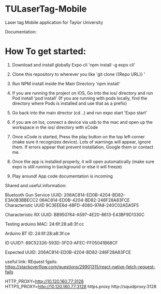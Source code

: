 # TULaserTag-Mobile
Laser tag Mobile application for Taylor University

Documentation:

# How To get started:
1. Download and install globally Expo cli
'npm install -g expo cli'

2. Clone this repository to wherever you like
'git clone {{Repo URL}} '

3. Run NPM install inside the Main Directory
'npm install'

4. If you are running the project on IOS, Go into the ios/ directory and run Pod install
'pod install'
(If you are running with pods locally, find the directory where Pods is installed and use that as a prefix)

5. Go back into the main director (cd ..) and run expo start
'Expo start'

6. If you are on Ios, connect a device via usb to the mac and open up the workspace in the ios/ directory with xCode

7. Once xCode is started, Press the play button on the top left corner (make sure it recognizes device).
   Lots of warnings will appear, ignore them. If errors appear that prevent installation, Google them or contact me.
 
8. Once the app is installed properly, it will open automatically (make sure expo is still running in background or else it will freeze)

9. Play around! App code documentation is incoming

Shared and useful information:

Bluetooth Gun Service UUID: 
206AC814-ED0B-4204-BD82-E3A0B3BBECC2
06AC814-ED0B-4204-BD82-246F28A83FCE
Characteristic UUID
9C3EEE6d-48FD-4080-97A8-240C02ADA5F5

Characteristic RX UUID:
BB950764-A597-4E20-8613-E43BF9D1330C

Testing arduino MAC:
24:6f:28:a8:3f:cc

Arduino BT ID:
24:6f:28:a8:3f:ce

ID UUID?:
89C52326-593D-3FD3-AFEC-FF05041B68CF

Expected UUID:
206AC814-ED0B-4204-BD82-246F28A83FCE

useful link: REquest fgails:
https://stackoverflow.com/questions/29901315/react-native-fetch-request-fails

HTTP_PROXY=http://10.120.160.77:3128
HTTPS_PROXY=http://10.120.160.77:3128
https.proxy http://squidproxy:3128
